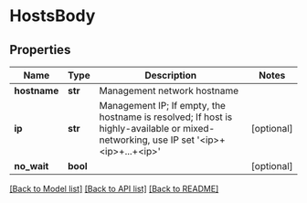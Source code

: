 # HostsBody

## Properties
Name | Type | Description | Notes
------------ | ------------- | ------------- | -------------
**hostname** | **str** | Management network hostname | 
**ip** | **str** | Management IP; If empty, the hostname is resolved; If host is highly-available or mixed-networking, use IP set &#x27;&lt;ip&gt;+&lt;ip&gt;+...+&lt;ip&gt;&#x27; | [optional] 
**no_wait** | **bool** |  | [optional] 

[[Back to Model list]](../README.md#documentation-for-models) [[Back to API list]](../README.md#documentation-for-api-endpoints) [[Back to README]](../README.md)

